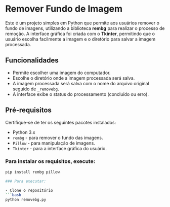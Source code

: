 # Remover Fundo de Imagem

Este é um projeto simples em Python que permite aos usuários remover o fundo de imagens, utilizando a biblioteca **rembg** para realizar o processo de remoção. A interface gráfica foi criada com o **Tkinter**, permitindo que o usuário escolha facilmente a imagem e o diretório para salvar a imagem processada.

## Funcionalidades

- Permite escolher uma imagem do computador.
- Escolhe o diretório onde a imagem processada será salva.
- A imagem processada será salva com o nome do arquivo original seguido de `_removebg`.
- A interface exibe o status do processamento (concluído ou erro).

## Pré-requisitos

Certifique-se de ter os seguintes pacotes instalados:

- Python 3.x
- `rembg` - para remover o fundo das imagens.
- `Pillow` - para manipulação de imagens.
- `Tkinter` - para a interface gráfica do usuário.

### Para instalar os requisitos, execute:

```bash
pip install rembg pillow

### Para executar:

- Clone o repositório
```bash
python removebg.py